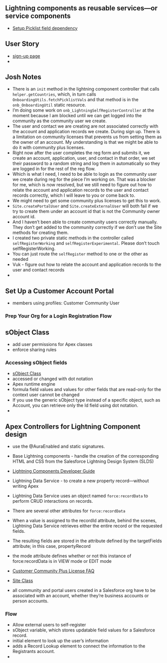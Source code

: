 ## Lightning components as reusable services—or service components
* [Setup Picklist field dependency](http://sfdcmonkey.com/2018/08/31/dependent-picklist-lightningselect-lightning-salesforce/)

## User Story
* [sign-up page](https://docs.google.com/document/d/1jn4VuSM9SvGvlLMda-BPHaRLfl7tNKWAycNpPbAzn4E/edit?ts=5c58a4a5#)
* 

## Josh Notes
* There is an `init` method in the lightning component controller that calls `helper.getCountries`, which, in turn calls `OnboardingUtils.fetchPicklistVals` and that method is in the `onb_OnboardingUtil` static resource.
* I’m doing some work on `onb_LightningSelfRegisterController` at the moment because I am blocked until we can get logged into the community as the community user we create.
* The user and contact we are creating are not associated correctly with the account and application records we create. During sign up. There is a limitation on community licenses that prevents us from setting them as the owner of an account. My understanding is that we might be able to do it with community plus licenses.
* Right now after the user completes the reg form and submits it, we create an account, application, user, and contact in that order, we set their password to a random string and log them in automatically so they are logged in for the rest of the reg flow.
* Which is what I need, I need to be able to login as the community user we create during reg for the piece I’m working on. That was a blocker for me, which is now resolved, but we still need to figure out how to relate the account and application records to the user and contact records correctly, which I will leave to you or come back to.
* We might need to get some community plus licenses to get this to work.
* `Site.createPortalUser` and `Site.createExternalUser` will both fail if we try to create them under an account id that is not the Community owner account id.
* And I haven’t been able to create community users correctly manually. They don’t get added to the community correctly if we don’t use the Site methods for creating them.
* I created two private static methods in the controller called `selfRegisterWorking` and `selfRegisterExperimental`. Please don’t touch selfRegisterWorking.
* You can just route the `selfRegister` method to one or the other as needed
* Vuk - figure out how to relate the account and application records to the user and contact records
* 

## Set Up a Customer Account Portal
* members using profiles: Customer Community User

### Prep Your Org for a Login Registration Flow

## sObject Class
* add user permissions for Apex classes
* enforce sharing rules

### Accessing sObject fields
* [sObject Class](https://developer.salesforce.com/docs/atlas.en-us.apexcode.meta/apexcode/apex_methods_system_sobject.htm#apex_methods_system_sobject)
* accessed or changed with dot notation
* Apex runtime engine
* formula field values and values for other fields that are read-only for the context user cannot be changed
* If you use the generic sObject type instead of a specific object, such as Account, you can retrieve only the Id field using dot notation. 
* 

## Apex Controllers for Lightning Component design
* use the @AuraEnabled and static signatures.
* Base Lightning components - handle the creation of the corresponding HTML and CSS from the Salesforce Lightning Design System (SLDS)
* [Lightning Components Developer Guide](https://developer.salesforce.com/docs/component-library/overview/components)
* Lightning Data Service - to create a new property record—without writing Apex
* Lightning Data Service uses an object named `force:recordData` to perform CRUD interactions on records. 
* There are several other attributes for `force:recordData`
* When a value is assigned to the recordId attribute, behind the scenes, Lightning Data Service retrieves either the entire record or the requested fields. 
* The resulting fields are stored in the attribute defined by the targetFields attribute; in this case, propertyRecord
* the mode attribute defines whether or not this instance of force:recordData is in VIEW mode or EDIT mode

* [Customer Community Plus License FAQ](https://help.salesforce.com/articleView?id=000206085&type=1)
* [Site Class](https://developer.salesforce.com/docs/atlas.en-us.apexcode.meta/apexcode/apex_classes_sites.htm)
* all community and portal users created in a Salesforce org have to be associated with an account, whether they’re business accounts or person accounts. 
### Flow
* Allow external users to self-register 
* sObject variable, which stores updatable field values for a Salesforce record.
* initial element to look up the user’s information
* adds a Record Lookup element to connect the information to the Registrants account.
* 